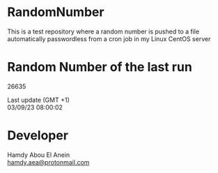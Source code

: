 # RandomNumber    
This is a test repository where a random number is pushed to a file automatically passwordless from a cron job in my Linux CentOS server    
# Random Number of the last run   
26635
      
Last update (GMT +1)    
03/09/23 08:00:02
# Developer    
Hamdy Abou El Anein   
hamdy.aea@protonmail.com
